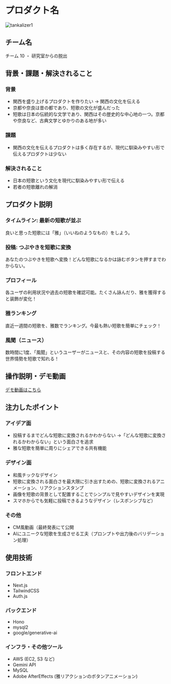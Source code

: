 # プロダクト名 
<!-- プロダクト名に変更してください -->

![tankalizer1](https://github.com/user-attachments/assets/872b89bb-e783-4d51-9b88-8698596a960a)
<!-- プロダクト名・イメージ画像を差し変えてください -->


## チーム名
チーム 10 ・ 研究室からの脱出
<!-- チームIDとチーム名を入力してください -->


## 背景・課題・解決されること
### 背景

- 関西を盛り上げるプロダクトを作りたい → 関西の文化を伝える
- 京都や奈良は昔の都であり、短歌の文化が盛んだった
- 短歌は日本の伝統的な文学であり、関西はその歴史的な中心地の一つ。京都や奈良など、古典文学とゆかりのある地が多い

### 課題

- 関西の文化を伝えるプロダクトは多く存在するが、現代に馴染みやすい形で伝えるプロダクトは少ない

### 解決されること

- 日本の短歌という文化を現代に馴染みやすい形で伝える
- 若者の短歌離れの解消
<!-- テーマ「関西をいい感じに」に対して、考案するプロダクトがどういった(Why)背景から思いついたのか、どのよう(What)な課題があり、どのよう(How)に解決するのかを入力してください -->


## プロダクト説明
### タイムライン: 最新の短歌が並ぶ
良いと思った短歌には「雅」（いいねのようなもの）をしよう。

### 投稿: つぶやきを短歌に変換
あなたのつぶやきを短歌へ変換！どんな短歌になるかは詠むボタンを押すまでわからない。

### プロフィール
各ユーザの利用状況や過去の短歌を確認可能。たくさん詠んだり、雅を獲得すると装飾が変化！

### 雅ランキング
直近一週間の短歌を、雅数でランキング。今最も熱い短歌を簡単にチェック！

### 風聞（ニュース）
数時間に1度、「風聞」というユーザーがニュースと、その内容の短歌を投稿する
世界情勢を短歌で知れる！
<!-- 開発したプロダクトの説明を入力してください -->

## 操作説明・デモ動画
[デモ動画はこちら](https://youtu.be/iSJHIoJw0gc)
<!-- 開発したプロダクトの操作説明について入力してください。また、操作説明デモ動画があれば、埋め込みやリンクを記載してください -->


## 注力したポイント

<!-- 開発したプロダクトの中で、特に注力して作成した箇所・ポイントについて入力してください -->
### アイデア面
- 投稿するまでどんな短歌に変換されるかわからない →「どんな短歌に変換されるかわからない」という面白さを追求
- 雅な短歌を簡単に周りにシェアできる共有機能

### デザイン面
- 和風チックなデザイン
- 短歌に変換される面白さを最大限に引き出すための、短歌に変換されるアニメーション、リアクションスタンプ
- 画像を短歌の背景として配置することでシンプルで見やすいデザインを実現
- スマホからでも気軽に投稿できるようなデザイン（レスポンシブなど）

### その他
- CM風動画（最終発表にて公開
- AIにユニークな短歌を生成させる工夫（プロンプトや出力後のバリデーション処理）

## 使用技術
### フロントエンド

- Next.js
- TailwindCSS
- Auth.js

### バックエンド

- Hono
- mysql2
- google/generative-ai

### インフラ・その他ツール

- AWS (EC2, S3 など)
- Gemini API
- MySQL
- Adobe AfterEffects (雅リアクションのボタンアニメーション)
<!-- 使用技術を入力してください -->


<!--
markdownの記法はこちらを参照してください！
https://docs.github.com/ja/get-started/writing-on-github/getting-started-with-writing-and-formatting-on-github/basic-writing-and-formatting-syntax
-->
